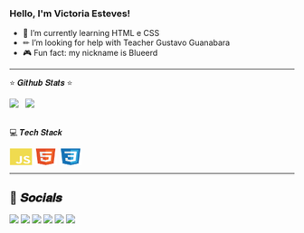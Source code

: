 ### Hello, I'm Victoria Esteves!


- 📖 I’m currently learning HTML e CSS
- ✏ I’m looking for help with Teacher Gustavo Guanabara
- 🎮 Fun fact: my nickname is Blueerd

<hr>

<div> 
 <p>⭐ 𝑮𝒊𝒕𝒉𝒖𝒃 𝑺𝒕𝒂𝒕𝒔 ⭐</p>
 <img width="400px" src="https://github-readme-stats-victoriaesteves.vercel.app/api?username=VictoriaEsteves&show_icons=true&theme=onedark"/> &nbsp 
 <img width="300px" src="https://github-readme-stats-victoriaesteves.vercel.app/api/top-langs/?username=VictoriaEsteves&layout=compact&theme=onedark"/>
</div>
<br>
<p> 💻 𝑻𝒆𝒄𝒉 𝑺𝒕𝒂𝒄𝒌 </p>
 <div style="display: inline_block">
  <img align="center" alt="Js" height="30" width="40" src="https://raw.githubusercontent.com/devicons/devicon/master/icons/javascript/javascript-plain.svg">
  <img align="center" alt="HTML" height="30" width="40" src="https://raw.githubusercontent.com/devicons/devicon/master/icons/html5/html5-original.svg">
  <img align="center" alt="CSS" height="30" width="40" src="https://raw.githubusercontent.com/devicons/devicon/master/icons/css3/css3-original.svg">
</div>
<hr>
<h2> 📱 𝑺𝒐𝒄𝒊𝒂𝒍𝒔</h2>
<div>
  <a href="https://www.youtube.com/channel/UCMe8inSHM05P_o5jza77PJA" target="_blank"><img src="https://img.shields.io/badge/YouTube-FF0000?style=for-the-badge&logo=youtube&logoColor=white" target="_blank"></a>
  <a href="https://www.instagram.com/victoria.esteves" target="_blank"><img src="https://img.shields.io/badge/-Instagram-%23E4405F?style=for-the-badge&logo=instagram&logoColor=white" target="_blank"></a>
 	<a href="https://www.twitch.tv/blueerd" target="_blank"><img src="https://img.shields.io/badge/Twitch-9146FF?style=for-the-badge&logo=twitch&logoColor=white" target="_blank"></a>
  <a href="#" target="_blank"><img src="https://img.shields.io/badge/Discord-7289DA?style=for-the-badge&logo=discord&logoColor=white" target="_blank"></a> 
  <a href = "#"><img src="https://img.shields.io/badge/-Gmail-%23333?style=for-the-badge&logo=gmail&logoColor=white" target="_blank"></a>
  <a href="#" target="_blank"><img src="https://img.shields.io/badge/-LinkedIn-%230077B5?style=for-the-badge&logo=linkedin&logoColor=white" target="_blank"></a> 
  
</div>
<!-- 
 ![Anurag's GitHub stats](https://github-readme-stats-victoriaesteves.vercel.app/api?username=VictoriaEsteves&show_icons=true&theme=onedark)
 ![Top Langs](https://github-readme-stats-victoriaesteves.vercel.app/api/top-langs/?username=VictoriaEsteves&layout=compact&theme=onedark)
-->
